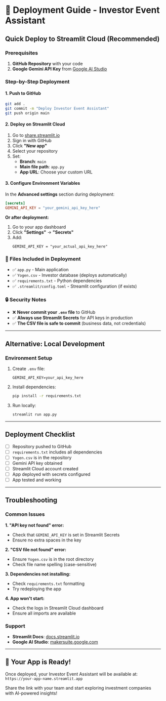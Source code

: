 # 🚀 Deployment Guide - Investor Event Assistant

## Quick Deploy to Streamlit Cloud (Recommended)

### Prerequisites

1. **GitHub Repository** with your code
2. **Google Gemini API Key** from [Google AI Studio](https://makersuite.google.com/app/apikey)

### Step-by-Step Deployment

#### 1. **Push to GitHub**

```bash
git add .
git commit -m "Deploy Investor Event Assistant"
git push origin main
```

#### 2. **Deploy on Streamlit Cloud**

1. Go to [share.streamlit.io](https://share.streamlit.io)
2. Sign in with GitHub
3. Click **"New app"**
4. Select your repository
5. Set:
   - **Branch**: `main`
   - **Main file path**: `app.py`
   - **App URL**: Choose your custom URL

#### 3. **Configure Environment Variables**

In the **Advanced settings** section during deployment:

```toml
[secrets]
GEMINI_API_KEY = "your_gemini_api_key_here"
```

**Or after deployment:**

1. Go to your app dashboard
2. Click **"Settings"** → **"Secrets"**
3. Add:
   ```
   GEMINI_API_KEY = "your_actual_api_key_here"
   ```

### 📁 **Files Included in Deployment**

- ✅ `app.py` - Main application
- ✅ `Yogen.csv` - Investor database (deploys automatically)
- ✅ `requirements.txt` - Python dependencies
- ✅ `.streamlit/config.toml` - Streamlit configuration (if exists)

### 🔒 **Security Notes**

- ❌ **Never commit your `.env` file** to GitHub
- ✅ **Always use Streamlit Secrets** for API keys in production
- ✅ **The CSV file is safe to commit** (business data, not credentials)

---

## Alternative: Local Development

### Environment Setup

1. Create `.env` file:

   ```
   GEMINI_API_KEY=your_api_key_here
   ```

2. Install dependencies:

   ```bash
   pip install -r requirements.txt
   ```

3. Run locally:
   ```bash
   streamlit run app.py
   ```

---

## Deployment Checklist

- [ ] Repository pushed to GitHub
- [ ] `requirements.txt` includes all dependencies
- [ ] `Yogen.csv` is in the repository
- [ ] Gemini API key obtained
- [ ] Streamlit Cloud account created
- [ ] App deployed with secrets configured
- [ ] App tested and working

---

## Troubleshooting

### Common Issues

**1. "API key not found" error:**

- Check that `GEMINI_API_KEY` is set in Streamlit Secrets
- Ensure no extra spaces in the key

**2. "CSV file not found" error:**

- Ensure `Yogen.csv` is in the root directory
- Check file name spelling (case-sensitive)

**3. Dependencies not installing:**

- Check `requirements.txt` formatting
- Try redeploying the app

**4. App won't start:**

- Check the logs in Streamlit Cloud dashboard
- Ensure all imports are available

### Support

- **Streamlit Docs**: [docs.streamlit.io](https://docs.streamlit.io)
- **Google AI Studio**: [makersuite.google.com](https://makersuite.google.com)

---

## 🎉 Your App is Ready!

Once deployed, your Investor Event Assistant will be available at:
`https://your-app-name.streamlit.app`

Share the link with your team and start exploring investment companies with AI-powered insights!
